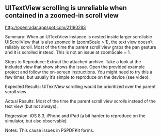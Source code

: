 ## UITextView scrolling is unreliable when contained in a zoomed-in scroll view

http://openradar.appspot.com/21180283

Summary:
When an UITextView instance is nested inside larger scrollable UIScrollView that is also zoomed in (zoomScale > 1), the text view doesn’t reliably scroll. Most of the time the parent scroll view grabs the pan gesture and it is scrolled instead. This is not an issue at zoomScale = 1.  

Steps to Reproduce:
Extract the attached archive. Take a look at the included view that show shows the issue. Open the provided example project and follow the on-screen instructions. You might need to try this a few times, but usually it’s simple to reproduce on the device (see video). 

Expected Results:
UITextView scrolling would be prioritized over the parent scroll view. 

Actual Results:
Most of the time the parent scroll view scrolls instead of the text view (but not always). 

Regression:
iOS 8.3, iPhone and iPad (a bit harder to reproduce on the simulator, but also observable)

Notes:
This cause issues in PSPDFKit forms.
